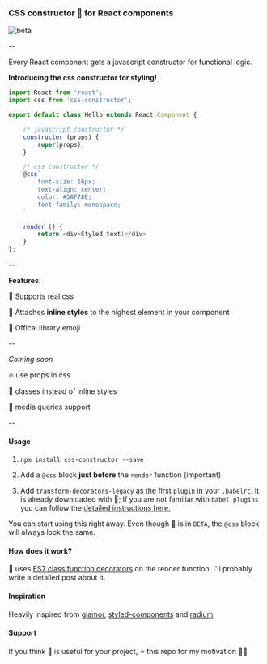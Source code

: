 ### CSS constructor 💄 for React components

![beta](https://img.shields.io/badge/status-beta-yellow.svg)

--

Every React component gets a javascript constructor for functional logic.

**Introducing the css constructor for styling!**

```js
import React from 'react';
import css from 'css-constructor';

export default class Hello extends React.Component {

    /* javascript constructor */
    constructor (props) {
        super(props);
    }

    /* css constructor */
    @css`
        font-size: 16px;
        text-align: center;
        color: #5AF78E;
        font-family: monospace;
    `

    render () {
        return <div>Styled text!</div>
    }
};
```

--

**Features:**

🎀 Supports real css

🔼 Attaches **inline styles** to the highest element in your component

💄 Offical library emoji

--

*Coming soon*

🔥 use props in css

🙋 classes instead of inline styles

📱 media queries support

--

#### Usage

1. `npm install css-constructor --save`

2. Add a `@css` block **just before** the `render` function (important)

3. Add `transform-decorators-legacy` as the first `plugin` in your `.babelrc`. It is already downloaded with 💄; 
   If you are not familiar with `babel plugins` you can follow the [detailed instructions here.](https://github.com/loganfsmyth/babel-plugin-transform-decorators-legacy#installation--usage)

You can start using this right away. Even though 💄 is in `BETA`, the `@css` block will always look the same.


#### How does it work?

💄 uses [ES7 class function decorators](https://github.com/wycats/javascript-decorators) on the render function.
I'll probably write a detailed post about it.

#### Inspiration

Heavily inspired from [glamor](https://github.com/threepointone/glamor), [styled-components](https://github.com/styled-components/styled-components) and [radium](https://github.com/FormidableLabs/radium)

#### Support

If you think 💄 is useful for your project, ⭐️ this repo for my motivation 🙇🏻
